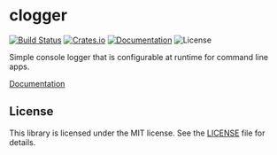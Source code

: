 # clogger

[![Build Status](https://semaphoreci.com/api/v1/sagebind/clogger/branches/master/badge.svg)](https://semaphoreci.com/sagebind/clogger)
[![Crates.io](https://img.shields.io/crates/v/clogger.svg)](https://crates.io/crates/clogger)
[![Documentation](https://docs.rs/clogger/badge.svg)](https://docs.rs/clogger)
![License](https://img.shields.io/badge/license-MIT-blue.svg)

Simple console logger that is configurable at runtime for command line apps.

[Documentation](https://docs.rs/clogger)

## License
This library is licensed under the MIT license. See the [LICENSE](LICENSE) file for details.
